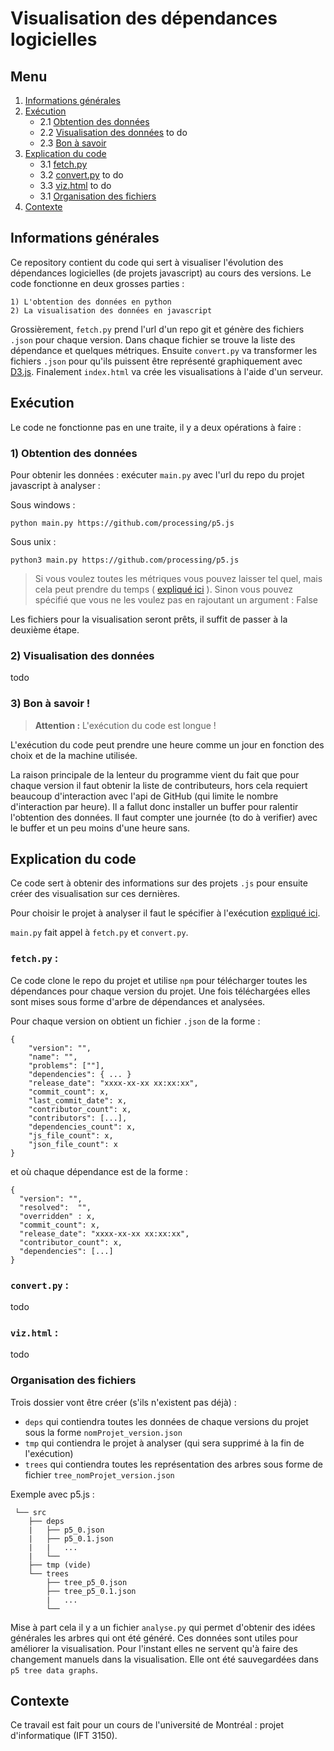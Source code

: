 # Visualisation des dépendances logicielles

## Menu

1. [Informations générales](#informations-générales)
2. [Exécution](#exécution)
	* 2.1 [Obtention des données](#1-obtention-des-données)
	* 2.2 [Visualisation des données](#2-visualisation-des-données) to do
	* 2.3 [Bon à savoir](#3-bon-à-savoir-)
3. [Explication du code](#explication-du-code)
	* 3.1 [fetch.py](#fetchpy-)
	* 3.2 [convert.py](#convertpy-) to do
	* 3.3 [viz.html](#vizhtml-) to do
	* 3.1 [Organisation des fichiers](#organisation-des-fichiers)
4. [Contexte](#contexte)

## Informations générales

Ce repository contient du code qui sert à visualiser l'évolution des dépendances logicielles (de projets javascript) au cours des versions. Le code fonctionne en deux grosses parties :
	
	1) L'obtention des données en python
	2) La visualisation des données en javascript 

Grossièrement, `fetch.py` prend l'url d'un repo git et génère des fichiers `.json` pour chaque version. Dans chaque fichier se trouve la liste des dépendance et quelques métriques. Ensuite `convert.py` va transformer les fichiers `.json` pour qu'ils puissent être représenté graphiquement avec [D3.js](https://d3js.org/what-is-d3). Finalement `index.html` va crée les visualisations à l'aide d'un serveur.

## Exécution

Le code ne fonctionne pas en une traite, il y a deux opérations à faire :

### 1) Obtention des données
Pour obtenir les données : exécuter `main.py` avec l'url du repo du projet javascript à analyser :

Sous windows :

```
python main.py https://github.com/processing/p5.js
```

Sous unix :

```
python3 main.py https://github.com/processing/p5.js
```
> Si vous voulez toutes les métriques vous pouvez laisser tel quel, mais cela peut prendre du temps ( [expliqué ici](#3-bon-à-savoir-) ). Sinon vous pouvez spécifié que vous ne les voulez pas en rajoutant un argument : False

Les fichiers pour la visualisation seront prêts, il suffit de passer à la deuxième étape.

### 2) Visualisation des données

todo

### 3) Bon à savoir !

> **Attention :** L'exécution du code est longue ! 

L'exécution du code peut prendre une heure comme un jour en fonction des choix et de la machine utilisée.

La raison principale de la lenteur du programme vient du fait que pour chaque version il faut obtenir la liste de contributeurs, hors cela requiert beaucoup d'interaction avec l'api de GitHub (qui limite le nombre d'interaction par heure). Il a fallut donc installer un buffer pour ralentir l'obtention des données. Il faut compter une journée (to do à verifier) avec le buffer et un peu moins d'une heure sans.  


## Explication du code

Ce code sert à obtenir des informations sur des projets `.js` pour ensuite créer des visualisation sur ces dernières.

Pour choisir le projet à analyser il faut le spécifier à l'exécution [expliqué ici](#exécution).

`main.py` fait appel à `fetch.py` et `convert.py`. 

### `fetch.py` :

Ce code clone le repo du projet et utilise `npm` pour télécharger toutes les dépendances pour chaque version du projet. Une fois téléchargées elles sont mises sous forme d'arbre de dépendances et analysées.

Pour chaque version on obtient un fichier `.json` de la forme :

```
{
    "version": "",
  	"name": "",
  	"problems": [""],
  	"dependencies": { ... }
    "release_date": "xxxx-xx-xx xx:xx:xx",
    "commit_count": x,
    "last_commit_date": x,
    "contributor_count": x,
    "contributors": [...],
    "dependencies_count": x,
    "js_file_count": x,
    "json_file_count": x
}
```

et où chaque dépendance est de la forme :

```
{
  "version": "",
  "resolved":  "",
  "overridden" : x,
  "commit_count": x,
  "release_date": "xxxx-xx-xx xx:xx:xx",
  "contributor_count": x,
  "dependencies": [...]
}
```
### `convert.py` :

todo

### `viz.html` :

todo

### Organisation des fichiers

Trois dossier vont être créer (s'ils n'existent pas déjà) :
- `deps` qui contiendra toutes les données de chaque versions du projet sous la forme `nomProjet_version.json`
- `tmp` qui contiendra le projet à analyser (qui sera supprimé à la fin de l'exécution)
- `trees` qui contiendra toutes les représentation des arbres sous forme de fichier `tree_nomProjet_version.json` 

Exemple avec p5.js :

```
 └── src
	├── deps
	|	├── p5_0.json
	|	├── p5_0.1.json
	|	|   ...
	|	└──
	├── tmp (vide)
	└── trees
		├── tree_p5_0.json
		├── tree_p5_0.1.json
		|   ...
		└──
```

Mise à part cela il y a un fichier `analyse.py` qui permet d'obtenir des idées générales les arbres qui ont été généré. Ces données sont utiles pour améliorer la visualisation. Pour l'instant elles ne servent qu'à faire des changement manuels dans la visualisation. Elle ont été sauvegardées dans `p5 tree data graphs`.


## Contexte

Ce travail est fait pour un cours de l'université de Montréal : projet d'informatique (IFT 3150).